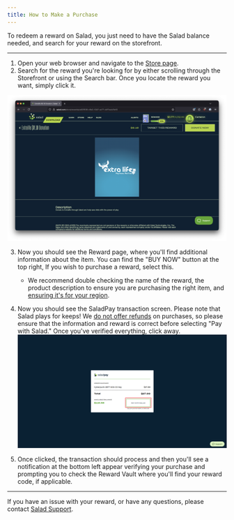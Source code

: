 ```yaml
---
title: How to Make a Purchase
---
```


To redeem a reward on Salad, you just need to have the Salad balance needed, and search for your reward on the
storefront.

---

1. Open your web browser and navigate to the [Store page](https://salad.com/store).
2. Search for the reward you're looking for by either scrolling through the Storefront or using the Search bar. Once you
   locate the reward you want, simply click it.

<!--THE END-->

![](../../../../content/images/guides/using-salad/how-to-make-a-purchase-1.png)

3. Now you should see the Reward page, where you'll find additional information about the item. You can find the "BUY
   NOW" button at the top right, If you wish to purchase a reward, select this.
   - We recommend double checking the name of the reward, the product description to ensure you are purchasing the right
     item, and [ensuring it's for your region](/docs/rewards/rewards-faq/243-what-region-is-this-reward-for).

4. Now you should see the SaladPay transaction screen. Please note that Salad plays for keeps! We
   [do not offer refunds](/docs/rewards/rewards-support/191-i-want-a-refund) on purchases, so please ensure that the
   information and reward is correct before selecting "Pay with Salad." Once you've verified everything, click away.
   ![store2.png](../../../../content/images/guides/using-salad/how-to-make-a-purchase-2.png)

5. Once clicked, the transaction should process and then you'll see a notification at the bottom left appear verifying
   your purchase and prompting you to check the Reward Vault where you'll find your reward code, if applicable.

---

If you have an issue with your reward, or have any questions, please contact
[Salad Support](/docs/guides/your-pc/216-how-to-create-a-support-ticket).
